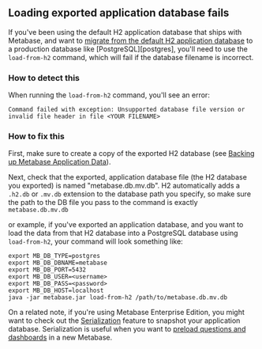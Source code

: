 ## Loading exported application database fails 

If you've been using the default H2 application database that ships with Metabase, and want to [migrate from the default H2 application database][migrate] to a production database like [PostgreSQL][postgres], you'll need to use the `load-from-h2` command, which will fail if the database filename is incorrect. 

### How to detect this

When running the `load-from-h2` command, you'll see an error:

```
Command failed with exception: Unsupported database file version or invalid file header in file <YOUR FILENAME> 
```

### How to fix this

First, make sure to create a copy of the exported H2 database (see [Backing up Metabase Application Data][backup]).

Next, check that the exported, application database file (the H2 database you exported) is named "metabase.db.mv.db". H2 automatically adds a `.h2.db` or `.mv.db` extension to the database path you specify, so make sure the path to the DB file you pass to the command is exactly `metabase.db.mv.db`

or example, if you've exported an application database, and you want to load the data from that H2 database into a PostgreSQL database using `load-from-h2`, your command will look something like:

```
export MB_DB_TYPE=postgres
export MB_DB_DBNAME=metabase
export MB_DB_PORT=5432
export MB_DB_USER=<username>
export MB_DB_PASS=<password>
export MB_DB_HOST=localhost
java -jar metabase.jar load-from-h2 /path/to/metabase.db.mv.db
```

On a related note, if you're using Metabase Enterprise Edition, you might want to check out the [Serialization][serialization-docs] feature to snapshot your application database. Serialization is useful when you want to [preload questions and dashboards][serialization-learn] in a new Metabase.

[backup]: ../operations-guide/backing-up-metabase-application-data.md
[serialization-docs]: ../enterprise-guide/serialization.md
[serialization-learn]: ../../learn/administration/serialization.md
[posgres]: https://www.postgresql.org/
[migrate]: ../operations-guide/migrating-from-h2.md